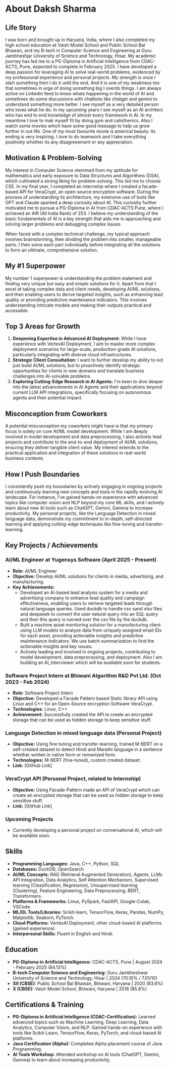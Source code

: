 # About Daksh Sharma

## Life Story
I was born and brought up in Haryana, India, where I also completed my high school education at Vaish Model School and Public School Bal Bhawan, and my B-tech in Computer Science and Engineering at Guru Jambheshjar University of Science and Technology, Hisar. My academic journey has led me to a PG-Diploma in Artificial Intelligence from CDAC-ACTS, Pune, expected to complete in February 2025. I have developed a deep passion for leveraging AI to solve real-world problems, evidenced by my professional experience and personal projects. My strength is once I start something then I do it until the end. And it is one of my weakness too that sometimes in urge of doing something big I overdo things. I am always active on Linkedin feed to knwo whats happening in the world of AI and sometimes do some discussions with chatbots like chatgpt and gemini to understand something more better. I see myself as a very detailed person who loves what he do. In my upcoming years I see myself as an AI architect who has end to end knowledge of almost every framework in AI. In my meantime I love to mak myself fit by doing gym and calisthenics. Also I watch some movies which have some good message to help us grow further in out life. One of my most favourite movie is americal beauty.  Its ending is very inspiring. I love to do teamwork and I take everything positively whether its any disagreeement or any appreciation.

## Motivation & Problem-Solving
My interest in Computer Science stemmed from my aptitude for mathematics and early exposure to Data Structures and Algorithms (DSA), which cultivated a strong liking for problem-solving. This led me to choose CSE. In my final year, I completed an internship where I created a facade-based API for VeraCrypt, an open-source encryption software. During the process of understanding its architecture, my extensive use of tools like GPT and Claude sparked a deep curiosity about AI. This curiosity further motivated me to pursue a PG-Diploma in AI from CDAC-ACTS Pune, where I achieved an AIR (All India Rank) of 253. I believe my understanding of the basic fundamentals of AI is a key strength that aids me in approaching and solving larger problems and debugging complex issues.

When faced with a complex technical challenge, my typical approach involves brainstorming, then dividing the problem into smaller, manageable parts. I then solve each part individually before integrating all the solutions to form an ultimate, comprehensive solution.

## My #1 Superpower
My number 1 superpower is understanding the problem statement and finding very unique but easy and simple solutions for it. Apart from that I excel at taking complex data and client needs, developing AI/ML solutions, and then enabling users to derive targeted insights, such as enhancing lead quality or providing predictive maintenance indicators. This involves understanding intricate models and making their outputs practical and accessible.

## Top 3 Areas for Growth
1.  **Deepening Expertise in Advanced AI Deployment:** While I have experience with VertexAI Deployment, I aim to master more complex deployment scenarios for large-scale, production-grade AI solutions, particularly integrating with diverse cloud infrastructures.
2.  **Strategic Client Consultation:** I want to further develop my ability to not just build AI/ML solutions, but to proactively identify strategic opportunities for clients in new domains and translate business challenges into AI-solvable problems.
3.  **Exploring Cutting-Edge Research in AI Agents:** I'm keen to dive deeper into the latest advancements in AI Agents and their applications beyond current LLM API integrations, specifically focusing on autonomous agents and their potential impact.

## Misconception from Coworkers
A potential misconception my coworkers might have is that my primary focus is solely on core AI/ML model development. While I am deeply involved in model development and data preprocessing, I also actively lead projects and contribute to the end-to-end deployment of AI/ML solutions, ensuring they deliver tangible client value. My interest extends to the practical application and integration of these solutions in real-world business contexts.

## How I Push Boundaries
I consistently push my boundaries by actively engaging in ongoing projects and continuously learning new concepts and tools in the rapidly evolving AI landscape. For instance, I've gained hands-on experience with advanced topics like computer vision and NLP beyond my core ML skills, and I actively learn about new AI tools such as ChatGPT, Gemini, Gamma to increase productivity. My personal projects, like the Language Detection in mixed language data, demonstrate my commitment to in-depth, self-directed learning and applying cutting-edge techniques like fine-tuning and transfer-learning.

## Key Projects / Achievements

### AI/ML Engineer at Yugensys Software (April 2025 - Present)
* **Role:** AI/ML Engineer
* **Objective:** Develop AI/ML solutions for clients in media, advertising, and manufacturing.
* **Key Achievements:**
    * Developed an AI-based lead analysis system for a media and advertising company to enhance lead quality and campaign effectiveness, enabling users to retrieve targeted leads through natural language queries. Used duckdb to handle csv sand xlsx files and deepseek to convert the user natural query into an SQL query and then this query is runned over the csv file by the duckdb.
    * Built a machine asset monitoring solution for a manufacturing client using LLM models to analyze data from uniquely assigned email IDs for each asset, providing actionable insights and predictive maintenance indicators.  We use batch summarization to find the actionable insights and key issues.
    * Actively leading and involved in ongoing projects, contributing to model development, data preprocessing, and deployment. Also I am building an AI_Interviewer which will be available soon for students.

### Software Project Intern at Bhiwani Algorithm R&D Pvt Ltd. (Oct 2023 - Feb 2024)
* **Role:** Software Project Intern
* **Objective:** Developed a Facade Pattern based Static library API using Linux and C++ for an Open-Source encryption Software VeraCrypt.
* **Technologies:** Linux, C++
* **Achievement:** Successfully created the API to create an encrypted storage that can be used as hidden storage to keep sensitive stuff.

### Language Detection in mixed language data (Personal Project)
* **Objective:** Using fine tuning and transfer-learning, trained M-BERT on a self-created dataset to detect Hindi and Marathi language in a sentence whether written in native form or romanized form.
* **Technologies:** M-BERT (fine-tuned), custom created dataset.
* **Link:** [GitHub Link]

### VeraCrypt API (Personal Project, related to Internship)
* **Objective:** Using Facade-Pattern made an API of VeraCrypt which can create an encrypted storage that can be used as hidden storage to keep sensitive stuff.
* **Link:** [GitHub Link]

### Upcoming Projects
* Currently developing a personal project on conversational AI, which will be available soon.

## Skills
* **Programming Languages:** Java, C++, Python, SQL
* **Databases:** DuckDB, OpenSearch
* **AI/ML Concepts:** RAG (Retrieval Augmented Generation), Agents, LLMs API Integration, Data Analytics, Self Attention Mechanism, Supervised learning (Classification, Regression), Unsupervised learning (Clustering), Feature Engineering, Data Preprocessing, BERT, Transformers.
* **Platforms & Frameworks:** Linux, PySpark, FastAPI, Google-Colab, VSCode.
* **ML/DL Tools/Libraries:** Scikit-learn, TensorFlow, Keras, Pandas, NumPy, Matplotlib, Seaborn, PyTorch.
* **Cloud Platforms:** VertexAI Deployment, other cloud-based AI platforms (gained experience).
* **Interpersonal Skills:** Fluent in English and Hindi.

## Education
* **PG-Diploma in Artificial Intelligence:** CDAC-ACTS, Pune | August 2024 - February 2025 (84.13%)
* **B-tech Computer Science and Engineering:** Guru Jambheshwar University of Science and Technology, Hisar | 2024 (70.10% / 7.01/10)
* **XII (CBSE):** Public School Bal Bhawan, Bhiwani, Haryana | 2020 (83.6%)
* **X (CBSE):** Vaish Model School, Bhiwani, Haryana | 2018 (85.8%)

## Certifications & Training
* **PG-Diploma in Artificial Intelligence (CDAC-Certification):** Learned advanced topics such as Machine Learning, Deep Learning, Data Analytics, Computer Vision, and NLP. Gained hands-on experience with tools like Scikit-Learn, TensorFlow, Keras, PyTorch, and cloud-based AI platforms.
* **Java Certification (Alpha):** Completed Alpha placement course of Java Programming.
* **AI Tools Workshop:** Attended workshop on AI tools (ChatGPT, Gemini, Gamma) to learn about increasing productivity.
